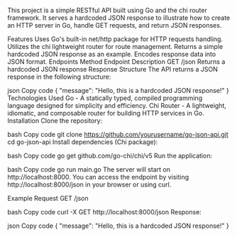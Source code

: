This project is a simple RESTful API built using Go and the chi router framework. It serves a hardcoded JSON response to illustrate how to create an HTTP server in Go, handle GET requests, and return JSON responses.

Features
Uses Go's built-in net/http package for HTTP requests handling.
Utilizes the chi lightweight router for route management.
Returns a simple hardcoded JSON response as an example.
Encodes response data into JSON format.
Endpoints
Method	Endpoint	Description
GET	/json	Returns a hardcoded JSON response
Response Structure
The API returns a JSON response in the following structure:

json
Copy code
{
  "message": "Hello, this is a hardcoded JSON response!"
}
Technologies Used
Go - A statically typed, compiled programming language designed for simplicity and efficiency.
Chi Router - A lightweight, idiomatic, and composable router for building HTTP services in Go.
Installation
Clone the repository:

bash
Copy code
git clone https://github.com/yourusername/go-json-api.git
cd go-json-api
Install dependencies (Chi package):

bash
Copy code
go get github.com/go-chi/chi/v5
Run the application:

bash
Copy code
go run main.go
The server will start on http://localhost:8000. You can access the endpoint by visiting http://localhost:8000/json in your browser or using curl.

Example Request
GET /json

bash
Copy code
curl -X GET http://localhost:8000/json
Response:

json
Copy code
{
  "message": "Hello, this is a hardcoded JSON response!"
}
